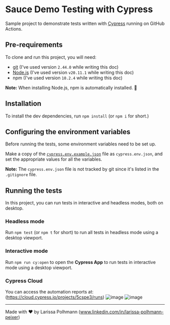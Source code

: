 # Sauce Demo Testing with Cypress

Sample project to demonstrate tests written with [Cypress](https://cypress.io) running on GitHub Actions.

## Pre-requirements

To clone and run this project, you will need:

- [git](https://git-scm.com/downloads) (I've used version `2.44.0` while writing this doc)
- [Node.js](https://nodejs.org/en/) (I've used version `v20.11.1` while writing this doc)
- npm (I've used version `10.2.4` while writing this doc)

**Note:** When installing Node.js, npm is automatically installed. 🚀

## Installation

To install the dev dependencies, run `npm install` (or `npm i` for short.)

## Configuring the environment variables

Before running the tests, some environment variables need to be set up.

Make a copy of the [`cypress.env.example.json`](./cypress.env.example.json) file as `cypress.env.json`, and set the appropriate values for all the variables.

**Note:** The `cypress.env.json` file is not tracked by git since it's listed in the `.gitignore` file.

## Running the tests

In this project, you can run tests in interactive and headless modes, both on desktop.

### Headless mode

Run `npm test` (or `npm t` for short) to run all tests in headless mode using a desktop viewport.

### Interactive mode

Run `npm run cy:open` to open the __Cypress App__ to run tests in interactive mode using a desktop viewport.

### Cypress Cloud

You can access the automation reports at: (https://cloud.cypress.io/projects/5cspe3/runs)
![image](https://github.com/Larissa-Polhmann/Sause-Demo-GUI-Test/assets/69001930/c48e643e-9ef0-40a3-9cfe-bf46606d7b9e)
![image](https://github.com/Larissa-Polhmann/Sause-Demo-GUI-Test/assets/69001930/554ba916-0b9e-4781-958b-85f82feba676)


___

Made with ❤️ by Larissa Polhmann (www.linkedin.com/in/larissa-polhmann-peixer)
